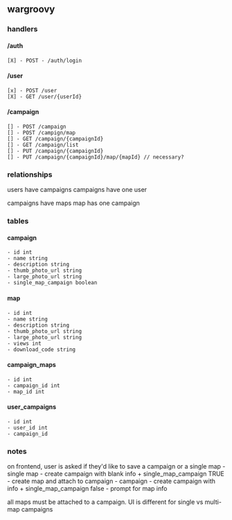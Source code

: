 ## wargroovy

### handlers

#### /auth
    [X] - POST - /auth/login

#### /user
    [x] - POST /user
    [X] - GET /user/{userId}

#### /campaign
    [] - POST /campaign
    [] - POST /campign/map
    [] - GET /campaign/{campaignId}
    [] - GET /campaign/list
    [] - PUT /campaign/{campaignId}
    [] - PUT /campaign/{campaignId}/map/{mapId} // necessary?


### relationships

users have campaigns
campaigns have one user

campaigns have maps
map has one campaign


### tables

#### campaign
    - id int
    - name string
    - description string
    - thumb_photo_url string
    - large_photo_url string
    - single_map_campaign boolean

#### map
    - id int
    - name string
    - description string
    - thumb_photo_url string
    - large_photo_url string
    - views int
    - download_code string

#### campaign_maps
    - id int
    - campaign_id int
    - map_id int

#### user_campaigns
    - id int
    - user_id int
    - campaign_id


### notes

on frontend, user is asked if they'd like to save a campaign or a single map
    - single map
        - create campaign with blank info + single_map_campaign TRUE
        - create map and attach to campaign
    - campaign
        - create campaign with info + single_map_campaign false
        - prompt for map info

all maps must be attached to a campaign. UI is different for single vs multi-map campaigns
